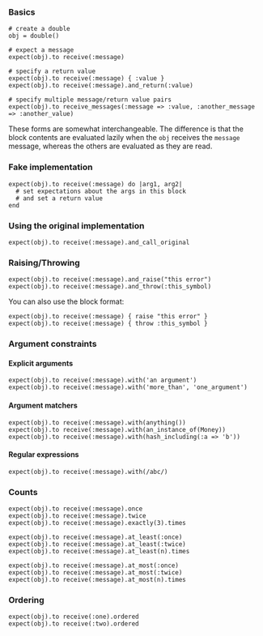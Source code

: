 ### Basics

    # create a double
    obj = double()

    # expect a message
    expect(obj).to receive(:message)

    # specify a return value
    expect(obj).to receive(:message) { :value }
    expect(obj).to receive(:message).and_return(:value)

    # specify multiple message/return value pairs
    expect(obj).to receive_messages(:message => :value, :another_message => :another_value)

These forms are somewhat interchangeable. The difference is that the
block contents are evaluated lazily when the `obj` receives the
`message` message, whereas the others are evaluated as they are read.

### Fake implementation

    expect(obj).to receive(:message) do |arg1, arg2|
      # set expectations about the args in this block
      # and set a return value
    end

### Using the original implementation

    expect(obj).to receive(:message).and_call_original

### Raising/Throwing

    expect(obj).to receive(:message).and_raise("this error")
    expect(obj).to receive(:message).and_throw(:this_symbol)

You can also use the block format:

    expect(obj).to receive(:message) { raise "this error" }
    expect(obj).to receive(:message) { throw :this_symbol }

### Argument constraints

#### Explicit arguments

    expect(obj).to receive(:message).with('an argument')
    expect(obj).to receive(:message).with('more_than', 'one_argument')

#### Argument matchers

    expect(obj).to receive(:message).with(anything())
    expect(obj).to receive(:message).with(an_instance_of(Money))
    expect(obj).to receive(:message).with(hash_including(:a => 'b'))

#### Regular expressions

    expect(obj).to receive(:message).with(/abc/)

### Counts

    expect(obj).to receive(:message).once
    expect(obj).to receive(:message).twice
    expect(obj).to receive(:message).exactly(3).times

    expect(obj).to receive(:message).at_least(:once)
    expect(obj).to receive(:message).at_least(:twice)
    expect(obj).to receive(:message).at_least(n).times

    expect(obj).to receive(:message).at_most(:once)
    expect(obj).to receive(:message).at_most(:twice)
    expect(obj).to receive(:message).at_most(n).times

### Ordering

    expect(obj).to receive(:one).ordered
    expect(obj).to receive(:two).ordered
